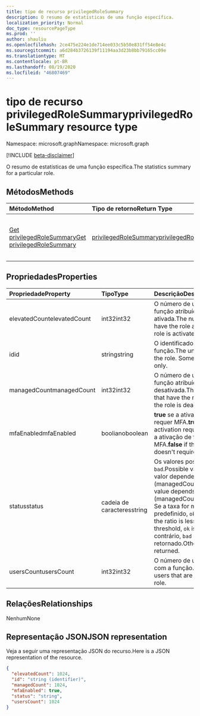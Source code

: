 ```yaml
---
title: tipo de recurso privilegedRoleSummary
description: O resumo de estatísticas de uma função específica.
localization_priority: Normal
doc_type: resourcePageType
ms.prod: ''
author: shauliu
ms.openlocfilehash: 2ce475e224e1de714ee033c5b50e831ff54e8e4c
ms.sourcegitcommit: a6d284b3726139f11194aa3d23b8bb79165cc09e
ms.translationtype: MT
ms.contentlocale: pt-BR
ms.lasthandoff: 08/19/2020
ms.locfileid: "46807469"
---
```

# <a name="privilegedrolesummary-resource-type"></a><span data-ttu-id="b984d-103">tipo de recurso privilegedRoleSummary</span><span class="sxs-lookup"><span data-stu-id="b984d-103">privilegedRoleSummary resource type</span></span>

<span data-ttu-id="b984d-104">Namespace: microsoft.graph</span><span class="sxs-lookup"><span data-stu-id="b984d-104">Namespace: microsoft.graph</span></span>

[!INCLUDE [beta-disclaimer](../../includes/beta-disclaimer.md)]

<span data-ttu-id="b984d-105">O resumo de estatísticas de uma função específica.</span><span class="sxs-lookup"><span data-stu-id="b984d-105">The statistics summary for a particular role.</span></span>


## <a name="methods"></a><span data-ttu-id="b984d-106">Métodos</span><span class="sxs-lookup"><span data-stu-id="b984d-106">Methods</span></span>

| <span data-ttu-id="b984d-107">Método</span><span class="sxs-lookup"><span data-stu-id="b984d-107">Method</span></span>           | <span data-ttu-id="b984d-108">Tipo de retorno</span><span class="sxs-lookup"><span data-stu-id="b984d-108">Return Type</span></span>    |<span data-ttu-id="b984d-109">Descrição</span><span class="sxs-lookup"><span data-stu-id="b984d-109">Description</span></span>|
|:---------------|:--------|:----------|
|[<span data-ttu-id="b984d-110">Get privilegedRoleSummary</span><span class="sxs-lookup"><span data-stu-id="b984d-110">Get privilegedRoleSummary</span></span>](../api/privilegedrolesummary-get.md) | [<span data-ttu-id="b984d-111">privilegedRoleSummary</span><span class="sxs-lookup"><span data-stu-id="b984d-111">privilegedRoleSummary</span></span>](privilegedrolesummary.md) |<span data-ttu-id="b984d-112">Leia as propriedades e os relacionamentos do objeto privilegedRoleSummary.</span><span class="sxs-lookup"><span data-stu-id="b984d-112">Read properties and relationships of privilegedRoleSummary object.</span></span>|

## <a name="properties"></a><span data-ttu-id="b984d-113">Propriedades</span><span class="sxs-lookup"><span data-stu-id="b984d-113">Properties</span></span>
| <span data-ttu-id="b984d-114">Propriedade</span><span class="sxs-lookup"><span data-stu-id="b984d-114">Property</span></span>     | <span data-ttu-id="b984d-115">Tipo</span><span class="sxs-lookup"><span data-stu-id="b984d-115">Type</span></span>   |<span data-ttu-id="b984d-116">Descrição</span><span class="sxs-lookup"><span data-stu-id="b984d-116">Description</span></span>|
|:---------------|:--------|:----------|
|<span data-ttu-id="b984d-117">elevatedCount</span><span class="sxs-lookup"><span data-stu-id="b984d-117">elevatedCount</span></span>|<span data-ttu-id="b984d-118">int32</span><span class="sxs-lookup"><span data-stu-id="b984d-118">int32</span></span>|<span data-ttu-id="b984d-119">O número de usuários que têm a função atribuída e a função é ativada.</span><span class="sxs-lookup"><span data-stu-id="b984d-119">The number of users that have the role assigned and the role is activated.</span></span>|
|<span data-ttu-id="b984d-120">id</span><span class="sxs-lookup"><span data-stu-id="b984d-120">id</span></span>|<span data-ttu-id="b984d-121">string</span><span class="sxs-lookup"><span data-stu-id="b984d-121">string</span></span>| <span data-ttu-id="b984d-122">O identificador exclusivo da função.</span><span class="sxs-lookup"><span data-stu-id="b984d-122">The unique identifier for the role.</span></span> <span data-ttu-id="b984d-123">Somente leitura.</span><span class="sxs-lookup"><span data-stu-id="b984d-123">Read-only.</span></span>|
|<span data-ttu-id="b984d-124">managedCount</span><span class="sxs-lookup"><span data-stu-id="b984d-124">managedCount</span></span>|<span data-ttu-id="b984d-125">int32</span><span class="sxs-lookup"><span data-stu-id="b984d-125">int32</span></span>|<span data-ttu-id="b984d-126">O número de usuários que têm a função atribuída, mas a função é desativada.</span><span class="sxs-lookup"><span data-stu-id="b984d-126">The number of users that have the role assigned but the role is deactivated.</span></span>|
|<span data-ttu-id="b984d-127">mfaEnabled</span><span class="sxs-lookup"><span data-stu-id="b984d-127">mfaEnabled</span></span>|<span data-ttu-id="b984d-128">booliano</span><span class="sxs-lookup"><span data-stu-id="b984d-128">boolean</span></span>|<span data-ttu-id="b984d-129">**true** se a ativação de função requer MFA.</span><span class="sxs-lookup"><span data-stu-id="b984d-129">**true** if the role activation requires MFA.</span></span> <span data-ttu-id="b984d-130">**false** se a ativação de função não requer MFA.</span><span class="sxs-lookup"><span data-stu-id="b984d-130">**false** if the role activation doesn't require MFA.</span></span>|
|<span data-ttu-id="b984d-131">status</span><span class="sxs-lookup"><span data-stu-id="b984d-131">status</span></span>|<span data-ttu-id="b984d-132">cadeia de caracteres</span><span class="sxs-lookup"><span data-stu-id="b984d-132">string</span></span>| <span data-ttu-id="b984d-133">Os valores possíveis são: `ok` e `bad`.</span><span class="sxs-lookup"><span data-stu-id="b984d-133">Possible values are: `ok`, `bad`.</span></span> <span data-ttu-id="b984d-134">O valor depende da taxa de (managedCount/usersCount).</span><span class="sxs-lookup"><span data-stu-id="b984d-134">The value depends on the ratio of (managedCount / usersCount).</span></span> <span data-ttu-id="b984d-135">Se a taxa for menor que um limite predefinido, `ok` será retornado.</span><span class="sxs-lookup"><span data-stu-id="b984d-135">If the ratio is less than a predefined threshold, `ok` is returned.</span></span> <span data-ttu-id="b984d-136">Caso contrário, `bad` será retornado.</span><span class="sxs-lookup"><span data-stu-id="b984d-136">Otherwise, `bad` is returned.</span></span>|
|<span data-ttu-id="b984d-137">usersCount</span><span class="sxs-lookup"><span data-stu-id="b984d-137">usersCount</span></span>|<span data-ttu-id="b984d-138">int32</span><span class="sxs-lookup"><span data-stu-id="b984d-138">int32</span></span>|<span data-ttu-id="b984d-139">O número de usuários atribuídos com a função.</span><span class="sxs-lookup"><span data-stu-id="b984d-139">The number of users that are assigned with the role.</span></span>|

## <a name="relationships"></a><span data-ttu-id="b984d-140">Relações</span><span class="sxs-lookup"><span data-stu-id="b984d-140">Relationships</span></span>
<span data-ttu-id="b984d-141">Nenhum</span><span class="sxs-lookup"><span data-stu-id="b984d-141">None</span></span>


## <a name="json-representation"></a><span data-ttu-id="b984d-142">Representação JSON</span><span class="sxs-lookup"><span data-stu-id="b984d-142">JSON representation</span></span>

<span data-ttu-id="b984d-143">Veja a seguir uma representação JSON do recurso.</span><span class="sxs-lookup"><span data-stu-id="b984d-143">Here is a JSON representation of the resource.</span></span>

<!-- {
  "blockType": "resource",
  "optionalProperties": [

  ],
  "@odata.type": "microsoft.graph.privilegedRoleSummary"
}-->

```json
{
  "elevatedCount": 1024,
  "id": "string (identifier)",
  "managedCount": 1024,
  "mfaEnabled": true,
  "status": "string",
  "usersCount": 1024
}

```

<!-- uuid: 8fcb5dbc-d5aa-4681-8e31-b001d5168d79
2015-10-25 14:57:30 UTC -->
<!--
{
  "type": "#page.annotation",
  "description": "privilegedRoleSummary resource",
  "keywords": "",
  "section": "documentation",
  "tocPath": "",
  "suppressions": []
}
-->

